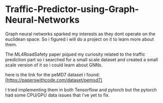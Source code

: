# Traffic-Predictor-using-Graph-Neural-Networks
Graph neural networks sparked my interests as they dont operate on the euclidean space. So i figured i will do a project on it to learn more about them.

The ML4RoadSafety paper piqued my curiosity related to the traffic prediction part so i searched for a small scale dataset and created a small scale version of it so i could learn about GNNs.

here is the link for the peMD7 dataset i found: [https://paperswithcode.com/dataset/pemsd7]

I tried implementing them in both Tensorflow and pytorch but the pytorch had some CPU/GPU data issues that i've yet to fix. 
